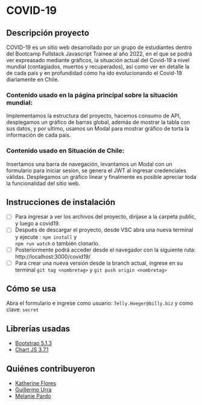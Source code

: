 # COVID-19

## Descripción proyecto

COVID-19 es un sitio web desarrollado por un grupo de estudiantes dentro del Bootcamp Fullstack Javascript Trainee al año 2022,  en el que se podrá ver expreasado mediante gráficos, la situación actual del Covid-19 a nivel mundial (contagiados, muertos y recuperados), así como ver en detalle la de cada país y en profundidad cómo ha ido evolucionando el Covid-19 diariamente en Chile. 
 
### Contenido usado en la página principal sobre la situación mundial:
Implementamos la estructura del proyecto, hacemos consumo de API, desplegamos un gráfico de barras global, además de mostrar la tabla con sus datos,  y por ultimo, usamos un Modal para mostrar  gráfico de torta la información de cada país. 

### Contenido usado en Situación de Chile:
Insertamos una barra de navegación, levantamos un Modal con un formulario para iniciar sesion, se genera el JWT al ingresar credenciales válidas. Desplegamos un gráfico linear y finalmente es posible apreciar toda la funcionalidad del sitio web.

## Instrucciones de instalación

- [ ] Para ingresar a ver los archivos del proyecto, dirijase a la carpeta public, y luego a covid19.
- [ ]  Después de descargar el proyecto, desde VSC abra una nueva terminal y ejecute : 
`npm install` y  
`npm run watch` o también clonarlo.
- [ ] Posteriormente podrá acceder desde el navegador con la siguiente ruta: http://localhost:3000/covid19/
- [ ] Para crear una nueva versión desde la branch actual, ingrese en su terminal `git tag <nombretag>` y `git push origin <nombretag>`
  
## Cómo se usa
  
  Abra el formulario e ingrese como usuario:
`Telly.Hoeger@billy.biz`
  y como clave:
`secret`
## Librerías usadas
+ [Bootstrap 5.1.3](https://cdn.jsdelivr.net/npm/bootstrap@5.1.3/dist/css/bootstrap.min.css)
+ [Chart JS 3.7.1](https://cdnjs.cloudflare.com/ajax/libs/Chart.js/3.7.1/chart.min.js)

## Quiénes contribuyeron

+ [Katherine Flores](https://github.com/)
+ [Guillermo Urra](https://github.com/urrasinh)
+ [Melanie Pardo](https://github.com/melaniepardo)

